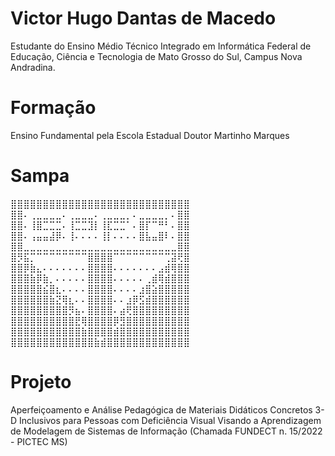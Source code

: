 # Victor Hugo Dantas de Macedo

Estudante do Ensino Médio Técnico Integrado em Informática Federal de Educação, Ciência e Tecnologia de Mato Grosso do Sul, Campus Nova Andradina.

# Formação 

Ensino Fundamental pela Escola Estadual Doutor Martinho Marques

# Sampa

⣿⣿⣿⣿⣿⣿⣿⣿⣿⣿⣿⣿⣿⣿⣿⣿⣿⣿⣿⣿⣿⣿⣿⣿⣿⣿⣿⣿ 
⣿⣿⠄⢀⣀⣀⣀⣀⠄⢀⣀⣀⣀⠄⢀⣀⣀⣀⡀⠄⣀⣀⣀⣀⡀⠄⣿⣿ 
⣿⣿⠄⢸⣿⣉⣉⣉⠄⢸⣉⣉⣹⡇⢸⣏⣉⣉⠁⠄⣿⡏⠉⠛⠃⠄⣿⣿ 
⣿⣿⠄⢠⣤⣤⣼⡿⠄⢸⠄⠄⠄⠄⢸⡇⠄⠄⠄⠄⣿⣧⣤⣿⠇⠄⣿⣿ 
⣿⣿⣀⣀⣀⣀⣀⣀⣀⣀⣀⣀⣀⣀⣀⣀⣀⣀⣀⣀⣀⣀⣀⣀⣀⣀⣿⣿ 
⣿⡻⣯⡉⠉⠉⠉⠉⠉⠉⠉⠉⣿⣿⣿⣿⠉⠉⠉⠉⠉⠉⠉⠉⢉⣽⢟⣿ 
⣿⣿⡿⣷⣄⠄⠄⠄⠄⠄⠄⠄⣿⣿⣿⣿⠄⠄⠄⠄⠄⠄⠄⣠⣾⢿⣿⣿ 
⣿⣿⣿⣷⡿⣷⡀⠄⠄⠄⠄⠄⣿⣿⣿⣿⠄⠄⠄⠄⠄⢀⣾⢿⣾⣿⣿⣿ 
⣿⣿⣿⣿⣿⣮⣿⣆⠄⠄⠄⠄⣿⣿⣿⣿⠄⠄⠄⠄⣰⣿⣵⣿⣿⣿⣿⣿ 
⣿⣿⣿⣿⣿⣿⣷⣝⢿⣆⠄⠄⣿⣿⣿⣿⠄⠄⣰⡿⣫⣾⣿⣿⣿⣿⣿⣿ 
⣿⣿⣿⣿⣿⣿⣿⣿⣿⡻⣦⠄⣿⣿⣿⣿⠄⣴⢟⣿⣿⣿⣿⣿⣿⣿⣿⣿ 
⣿⣿⣿⣿⣿⣿⣿⣿⣿⣿⣟⢿⣿⣿⣿⣿⡿⣻⣿⣿⣿⣿⣿⣿⣿⣿⣿⣿ 
⣿⣿⣿⣿⣿⣿⣿⣿⣿⣿⣿⣷⣿⣿⣿⣿⣾⣿⣿⣿⣿⣿⣿⣿⣿⣿⣿⣿ 
⣿⣿⣿⣿⣿⣿⣿⣿⣿⣿⣿⣿⣿⣷⣾⣿⣿⣿⣿⣿⣿⣿⣿⣿⣿⣿⣿⣿

# Projeto

Aperfeiçoamento e Análise Pedagógica de Materiais Didáticos Concretos 3-D Inclusivos para Pessoas com Deficiência Visual Visando a Aprendizagem de Modelagem de Sistemas de Informação (Chamada FUNDECT n. 15/2022 - PICTEC MS)
